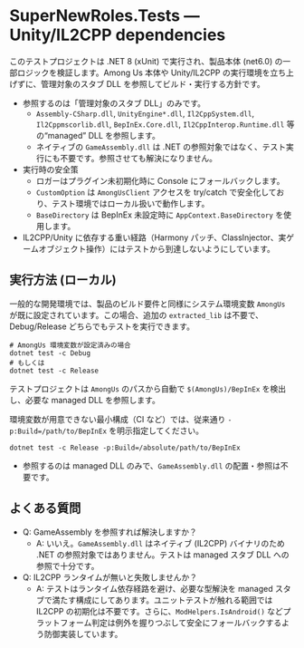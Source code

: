 # SuperNewRoles.Tests — Unity/IL2CPP dependencies

このテストプロジェクトは .NET 8 (xUnit) で実行され、製品本体 (net6.0) の一部ロジックを検証します。Among Us 本体や Unity/IL2CPP の実行環境を立ち上げずに、管理対象のスタブ DLL を参照してビルド・実行する方針です。

- 参照するのは「管理対象のスタブ DLL」のみです。
  - `Assembly-CSharp.dll`, `UnityEngine*.dll`, `Il2CppSystem.dll`, `Il2Cppmscorlib.dll`, `BepInEx.Core.dll`, `Il2CppInterop.Runtime.dll` 等の“managed” DLL を参照します。
  - ネイティブの `GameAssembly.dll` は .NET の参照対象ではなく、テスト実行にも不要です。参照させても解決になりません。
- 実行時の安全策
  - ロガーはプラグイン未初期化時に Console にフォールバックします。
  - `CustomOption` は `AmongUsClient` アクセスを try/catch で安全化しており、テスト環境ではローカル扱いで動作します。
  - `BaseDirectory` は BepInEx 未設定時に `AppContext.BaseDirectory` を使用します。
- IL2CPP/Unity に依存する重い経路（Harmony パッチ、ClassInjector、実ゲームオブジェクト操作）にはテストから到達しないようにしています。

## 実行方法 (ローカル)

一般的な開発環境では、製品のビルド要件と同様にシステム環境変数 `AmongUs` が既に設定されています。この場合、追加の `extracted_lib` は不要で、Debug/Release どちらでもテストを実行できます。

```
# AmongUs 環境変数が設定済みの場合
dotnet test -c Debug
# もしくは
dotnet test -c Release
```

テストプロジェクトは `AmongUs` のパスから自動で `$(AmongUs)/BepInEx` を検出し、必要な managed DLL を参照します。

環境変数が用意できない最小構成（CI など）では、従来通り `-p:Build=/path/to/BepInEx` を明示指定してください。

```
dotnet test -c Release -p:Build=/absolute/path/to/BepInEx
```

- 参照するのは managed DLL のみで、`GameAssembly.dll` の配置・参照は不要です。

## よくある質問

- Q: GameAssembly を参照すれば解決しますか？
  - A: いいえ。`GameAssembly.dll` はネイティブ (IL2CPP) バイナリのため .NET の参照対象ではありません。テストは managed スタブ DLL への参照で十分です。
- Q: IL2CPP ランタイムが無いと失敗しませんか？
  - A: テストはランタイム依存経路を避け、必要な型解決を managed スタブで満たす構成にしてあります。ユニットテストが触れる範囲では IL2CPP の初期化は不要です。さらに、`ModHelpers.IsAndroid()` などプラットフォーム判定は例外を握りつぶして安全にフォールバックするよう防御実装しています。
